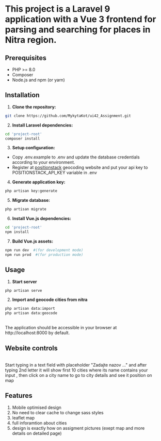 # This project is a Laravel 9 application with a Vue 3 frontend for parsing and searching for places in Nitra region.

## Prerequisites

* PHP >= 8.0
* Composer
* Node.js and npm (or yarn)

## Installation

1. **Clone the repository:**

```bash
git clone https://github.com/MykytaKot/ui42_Assignment.git
```
2. **Install Laravel dependencies:**
```bash
cd 'project-root'
composer install
```

3. **Setup configuration:** <br />
* Copy .env.example to .env and update the database credentials according to your environment.
* Register at [positionstack](https://positionstack.com/) geocoding website and put your api key to POSITIONSTACK_API_KEY variable in .env
4. **Generate application key:**
```bash
php artisan key:generate
```
5. **Migrate database:**
```bash
php artisan migrate
```
6. **Install Vue.js dependencies:**
```bash
cd 'project-root'
npm install
```
7. **Build Vue.js assets:**
```bash
npm run dev  #(for development mode)
npm run prod  #(for production mode)
```
## Usage


1. **Start server**
```bash
php artisan serve
```
2. **Import and geocode cities from nitra**
```bash
php artisan data:import
php artisan data:geocode
```
<br />
The application should be accessible in your browser at http://localhost:8000 by default.


## Website controls 
<br />
Start typing in a text field with placeholder "Zadajte nazov ..." and after typing 2nd letter it will show first 10 cities where its name contains your input , then click on a city name to go to city details and see it position on map 

## Features

1. Mobile optimised design
2. No need to clear cache to change sass styles
3. leaflet map
4. full inforamtion about cities
5. design is exactly how on assigment pictures (exept map and more details on detailed page)
